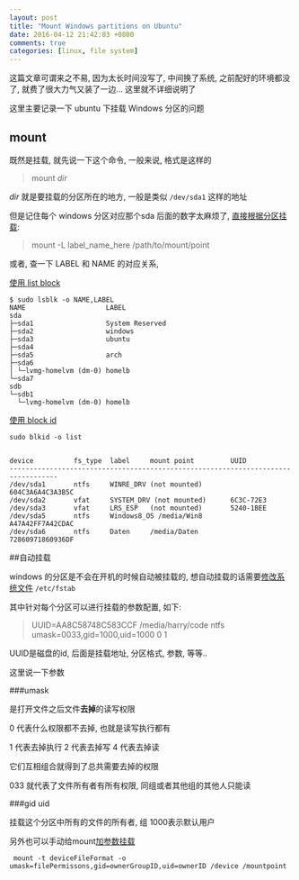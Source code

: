 ```yaml
---
layout: post
title: "Mount Windows partitions on Ubuntu"
date: 2016-04-12 21:42:03 +0800
comments: true
categories: [linux, file system]
---
```


这篇文章可谓来之不易, 因为太长时间没写了, 中间换了系统, 之前配好的环境都没了, 就费了很大力气又装了一边... 这里就不详细说明了

这里主要记录一下 ubuntu 下挂载 Windows 分区的问题

## mount
既然是挂载, 就先说一下这个命令, 一般来说, 格式是这样的

>mount _dir_

_dir_ 就是要挂载的分区所在的地方, 一般是类似 `/dev/sda1` 这样的地址

但是记住每个 windows 分区对应那个sda 后面的数字太麻烦了, [直接根据分区挂载][1]:

>mount -L  label_name_here  /path/to/mount/point


或者, 查一下 LABEL 和 NAME 的对应关系, 

[使用 list block][2]

```
$ sudo lsblk -o NAME,LABEL
NAME                    LABEL
sda                     
├─sda1                  System Reserved
├─sda2                  windows
├─sda3                  ubuntu
├─sda4                  
├─sda5                  arch
├─sda6                  
│ └─lvmg-homelvm (dm-0) homelb
└─sda7                  
sdb                     
└─sdb1                  
  └─lvmg-homelvm (dm-0) homelb
```
[使用 block id][3]

```
sudo blkid -o list


device          fs_type  label     mount point         UUID
----------------------------------------------------------------------------------
/dev/sda1       ntfs     WINRE_DRV (not mounted)       604C3A6A4C3A3B5C
/dev/sda2       vfat     SYSTEM_DRV (not mounted)      6C3C-72E3
/dev/sda3       vfat     LRS_ESP   (not mounted)       5240-1BEE
/dev/sda5       ntfs     Windows8_OS /media/Win8       A47A42FF7A42CDAC
/dev/sda6       ntfs     Daten     /media/Daten        72860971860936DF

```

##自动挂载

windows 的分区是不会在开机的时候自动被挂载的, 想自动挂载的话需要[修改系统文件][4] `/etc/fstab`

其中针对每个分区可以进行挂载的参数配置, 如下:

>UUID=AA8C58748C583CCF /media/harry/code ntfs umask=0033,gid=1000,uid=1000 0 1

UUID是磁盘的id, 后面是挂载地址, 分区格式, 参数, 等等..

这里说一下参数

###umask 

是打开文件之后文件**去掉**的读写权限

0 代表什么权限都不去掉, 也就是读写执行都有

1 代表去掉执行 2 代表去掉写 4 代表去掉读

它们互相组合就得到了总共需要去掉的权限

033 就代表了文件所有者有所有权限, 同组或者其他组的其他人只能读

###gid uid

挂载这个分区中所有的文件的所有者, 组
1000表示默认用户

另外也可以手动给mount[加参数挂载][5]

     mount -t deviceFileFormat -o umask=filePermissons,gid=ownerGroupID,uid=ownerID /device /mountpoint



  


  [1]: http://www.cyberciti.biz/faq/rhel-centos-debian-fedora-mount-partition-label/
  [2]: https://askubuntu.com/questions/527790/list-all-partition-labels
  [3]: https://askubuntu.com/questions/527790/list-all-partition-labels
  [4]: https://askubuntu.com/questions/182446/how-do-i-view-all-available-hdds-partitions
  [5]: https://superuser.com/questions/320415/linux-mount-device-with-specific-user-rights
